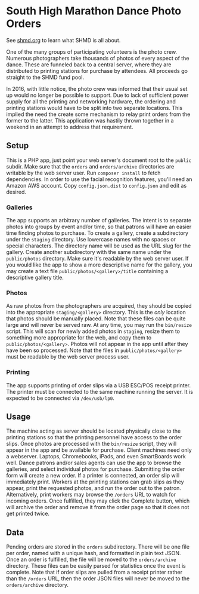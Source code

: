 # South High Marathon Dance Photo Orders

See [shmd.org](http://shmd.org) to learn what SHMD is all about.

One of the many groups of participating volunteers is the photo crew. Numerous
photographers take thousands of photos of every aspect of the dance. These are
funneled back to a central server, where they are distributed to printing
stations for purchase by attendees. All proceeds go straight to the SHMD fund
pool.

In 2016, with little notice, the photo crew was informed that their usual set
up would no longer be possible to support. Due to lack of sufficient power
supply for all the printing and networking hardware, the ordering and printing
stations would have to be split into two separate locations. This implied the
need the create some mechanism to relay print orders from the former to the
latter. This application was hastily thrown together in a weekend in an attempt
to address that requirement.

## Setup

This is a PHP app, just point your web server's document root to the `public`
subdir. Make sure that the `orders` and `orders/archive` directories are
writable by the web server user. Run `composer install` to fetch dependencies.
In order to use the facial recognition features, you'll need an Amazon AWS
account. Copy `config.json.dist` to `config.json` and edit as desired.

### Galleries

The app supports an arbitrary number of galleries. The intent is to separate
photos into groups by event and/or time, so that patrons will have an easier
time finding photos to purchase. To create a gallery, create a subdirectory
under the `staging` directory. Use lowercase names with no spaces or special
characters. The directory name will be used as the URL slug for the gallery.
Create another subdirectory with the same name under the `public/photos`
directory. Make sure it's readable by the web server user. If you would like
the app to show a more descriptive name for the gallery, you may create a text
file `public/photos/<gallery>/title` containing a descriptive gallery title.

### Photos

As raw photos from the photographers are acquired, they should be copied into
the appropriate `staging/<gallery>` directory. This is the *only* location that
photos should be manually placed. Note that these files can be quite large and
will never be served raw. At any time, you may run the `bin/resize` script.
This will scan for newly added photos in `staging`, resize them to something
more appropriate for the web, and copy them to `public/photos/<gallery>`.
Photos will not appear in the app until after they have been so processed.
Note that the files in `public/photos/<gallery>` must be readable by the web
server process user.

### Printing

The app supports printing of order slips via a USB ESC/POS receipt printer.
The printer must be connected to the same machine running the server. It is
expected to be connected via `/dev/usb/lp0`.

## Usage

The machine acting as server should be located physically close to the printing
stations so that the printing personnel have access to the order slips. Once
photos are processed with the `bin/resize` script, they will appear in the app
and be available for purchase. Client machines need only a webserver. Laptops,
Chromebooks, iPads, and even SmartBoards work well. Dance patrons and/or sales
agents can use the app to browse the galleries, and select individual photos
for purchase. Submitting the order form will create a new order. If a printer
is connected, an order slip will immediately print. Workers at the printing
stations can grab slips as they appear, print the requested photos, and run the
order out to the patron. Alternatively, print workers may browse the `/orders`
URL to watch for incoming orders. Once fulfilled, they may click the Complete
button, which will archive the order and remove it from the order page so that
it does not get printed twice.

## Data

Pending orders are stored in the `orders` subdirectory. There will be one file
per order, named with a unique hash, and formatted in plain text JSON. Once an
order is fulfilled, the file will be moved to the `orders/archive` directory.
These files can be easily parsed for statistics once the event is complete.
Note that if order slips are pulled from a receipt printer rather than the
`/orders` URL, then the order JSON files will never be moved to the
`orders/archive` directory.
